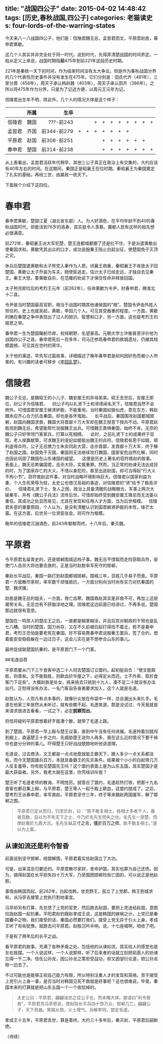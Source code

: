 title: "战国四公子"
date: 2015-04-02 14:48:42
tags: [历史,春秋战国,四公子]
categories: 老猫读史
s: four-lords-of-the-warring-states
---

今天来八一八战国四公子，他们是：信陵君魏无忌，孟尝君田文，平原君赵胜，春申君黄歇。

这几个人其实并非完全处于同一时代。说到时代，先得弄清楚战国的时间界定。一般从定义上来说，战国时期指**前**475年到前221年这段历史时期。

221年是秦统一天下的时间，作为结束时间没有太大争议。但是作为春秋战国分界的几个代表性历史事件并没有发生在475年。它们分别是：田氏代齐（481年），三家分晋（458年），周天子承认韩赵魏（403年），周天子承认田齐（386年）。之所以将475年作为分界，只是为了记述方便，以周元王元年为记。

信陵君出生年不明，除此外，几个人的情况大体是这个样子：

||所属|生卒|||||||||||
|-|-|-:|-|-|-|-|-|-|-|-|-|-|
|信陵君|魏国|???-前243|||+|+|+|+|+|+|+|+|
|孟尝君|齐国|前344-前279|+|+|+|+|+|+|+||||
|平原君|赵国|前308-前251||||+|+|+|+|+|+||
|春申君|楚国|前314-前238||||+|+|+|+|+|+|+|

从上表看出，孟尝君活跃年代稍早，其他三公子真正在政治上有交集的，大约应该有40年左右的时间。在这期间，秦国正是昭襄王在位时期。秦昭襄王为秦国奠定了扎实的基础，再经三世，由嬴政一统天下。

下面挨个介绍下这四位。

<!-- more -->

# 春申君

春申君黄歇，楚国江夏（湖北省东部）人。为人好酒色，在平均年龄不到40的春秋战国时代，却能活到76岁的高寿，其实挺令人羡慕。魔都人民有这样的祖先想必很满意。

前272年，秦昭襄王派大军犯楚，楚王连都城都挪了还是扛不住，于是派遣黄歇出使秦国求和。黄歇凭其出众的口才，成功说服秦王阻止白起出征，使楚国免于灭顶之灾。

休兵后楚国遣黄歇和太子熊完入秦作为人质。顷襄王病重，秦昭襄王不肯放太子回楚国。黄歇让太子乔装为车夫，随使臣逃走。估计太子已经走远，才独自去见秦王。秦王大怒，要黄歇自杀，在范雎的劝说下才保住性命并释放回国。

太子熊完即位后的考烈王元年（前262年），任命黄歇为令尹，封春申君，赐淮北十二县。

令尹是当时楚国最高官职，相当于战国时期其他诸侯国的“相”。楚国令尹由外姓人担任的，史上也就吴起，黄歇，李园几个人。可见其受器重的程度。一方面，黄歇的确在秦楚之争中表现出了过人的胆识、智慧和口才，另一方面，这也是考烈王的报恩之举。

春申君一生为楚国鞠躬尽瘁，权倾朝野，名望甚高。元朝大学士许衡甚至评价他为战国四公子之首。春申君死后一百多年，司马迁参观春申君的故城遗址，仍被其规模震撼，可见其在世时的荣华。

关于他的事迹，早先写过篇故事，详细描述了晚年春申君是如何因好色而被小人所害的。有兴趣的读者可移步《[李园乱楚][link-李园乱楚]》。

# 信陵君

魏公子无忌，是魏昭王的小儿子、魏安厘王的异母弟弟。昭王去世后，安厘王即位，封公子为信陵君。 
 
四公子均以礼贤下士和贤德闻名天下，信陵君自然不会例外。可惜国君安厘王嫉贤妒能，不能重用。当时秦国如狼似虎，意在东方，韩赵魏本应齐心合力抗击秦国，却也是各怀鬼胎。 
 
长平战后，秦国围攻赵国都城邯郸，赵国向魏国求救，魏国大将晋鄙十万大军却在魏王授意下按兵不动。平原君赵胜找到魏无忌，希望能帮忙说服魏王出兵。可惜魏王畏惧秦国，始终不肯。无奈的魏公子只好带领门客家兵，打算以死相搏。 
 
此时，之前礼贤下士的成果终于显现。老人侯赢献策，可求魏王的宠妃如姬偷出魏王的兵符。信陵君有恩于如姬，顺利盗得兵符。公子无忌携力士朱亥同赴大营，击杀晋鄙，发晋鄙十万大军，终于解了赵国之围。赵国免于灭国，秦国则无法继续攻打魏国，国家安危自然化解，同时也因此巩固了魏国在山东诸国的威望。 
 
这便是历史上著名的窃符救赵的故事。 
 
表面上，魏无忌欺骗国君，击杀大将，实属重罪。然而，当正常的劝谏无法达成目的时，为了国家存亡的大义，不惜以身犯险，甚至出逃赵国，却可当得起“行大义不拘小节”。窃符救赵这件事，对当时战略环境影响巨大。信陵君以国家利益为重、个人生死荣辱为轻，太史公也借汉高祖的事迹，对信陵君的“贤”给予了极高评价。 
 
信陵君礼贤下士，急人之困，政治上具备清醒的战略眼光，军事上两次大破秦军，并有《魏公子兵法》流传后世。可惜却始终受到魏安厘王猜忌而无法委以重任。其成功之处显而易见，尤其在发现和任用人才方面，当为后世楷模。
 
信陵君失意的重要原因，个人认为，是没有清醒认识到国君嫉贤妒能的本性，锋芒太露。在这方面，后世另一位贤臣张良，则可作为楷模。 

晚年的信陵君沉溺酒色，前243年郁郁而终。十八年后，秦灭魏。

# 平原君

令平原君名留青史的，还是邯郸围城这档子事。魏无忌不惜铤而走险窃取兵符，驱使门人击杀大将也要去救的，正是当时赵胜率军死守的邯郸。

秦赵长平战后，秦国一路打到赵国都城邯郸，围城三年，百姓几乎易子而食。平原君一方面散尽家财，率军数千顽强抵抗，一方面分别向当时尚有实力对抗秦国的楚、魏求援。

赵胜是魏无忌的姐夫，一方面，唇亡齿寒，魏国救赵其实是非救不可，再加上这层裙带关系，无忌岂有不肝脑涂地之理。信陵君这边前面已经讲过，不再多说。楚国那边就很有意思。

楚国在一鸣惊人的楚庄王之后，一直都是糊里糊涂，并且后宫对朝政的干预也是乱七八糟。当时的楚国，国力尚存，又在不久前被白起打得找不着北，若不是春申君，考烈王恐怕是要老死在秦国。好不容易靠春申君说服秦王罢兵，签了合约，想着能安安稳稳躲在一边过日子，这会儿实在是不想参合山东的事儿。

最终促成联楚国抗秦的，是平原君门下一个门客。

##毛遂自荐

平原君要从门下三千食客中选二十人同去楚国订立盟约。起初挺自负：“使文能取胜，则善矣。文不能取胜，则歃血於华屋之下，必得定从而还。士不外索，取於食客门下足矣”。大概赵胜是处女，挑来挑去只挑到十九人，凑不足二十就没有办法出行。正愁得没有办法，一名门客自告奋勇要求加入，这个人就是毛遂。

赵胜认为，人但凡有点本事的，就像针尖放在布袋中一样，总会漏出头来扎手。毛遂在他家三年居然从未听过，就有些瞧不起。毛遂笑道，那是没试过，今天我就是来请求放进去看看，一试之下，必定**脱颖而出**。

将信将疑的平原君想着好歹能凑个数，就带了毛遂上路。

到了楚国，平原君一早上殿与楚王议事，直到中午没有任何进展。毛遂拎着剑就闯到殿上，直逼楚王十步之内，先威胁楚王说你人再多，我在这么近的情况下要干掉你也是分分钟的事儿。吓得楚王只好战战兢兢地听他讲道理。

毛遂说，过去商汤，文王都是一点点地盘就能王霸天下，跟人多少一点关系都没有。而今天楚国雄兵百万，本就具备霸王的先天条件。结果被个小小的白起带几万人反复羞辱，你有脸见楚国先王吗？这个盟约表面上是为山东五国，其实楚国才是最大获益者。另外，我老大就在这里，你凭啥训斥我？

楚王听了毛遂老师的教诲，不明觉厉。就答应了盟约，毛遂趁热打铁，把那十九名食客也都召集上殿，与平原君，楚王等人一起于殿上歃血，这盟约就成了。之后，楚考烈王派春申君，率军救赵。平原君坚守三年，终于等来魏赵两国援军，解了邯郸之围。

>平原君已定从而归，归至於赵，曰：“胜不敢复相士。胜相士多者千人，寡者百数，自以为不失天下之士，今乃於毛先生而失之也。毛先生一至楚，而使赵重於九鼎大吕。毛先生**以三寸之舌，彊於百万之师**。胜不敢复相士。”遂以为上客。

## 从谏如流还是利令智昏 

前面说到坚守邯郸，结盟解围，平原君着实给赵国立了大功。

可是，出来混总归要还的。平原君散尽家财，舍命护国，其实也算为自己还债。因为，搞得赵国在长平损失四十万大军，乃至围困邯郸险些亡国的，可以说正是他赵胜。

事情由韩国而起。前262年，白起伐韩，攻克野王，孤立了上党郡。韩王割城求和，派冯亭去接管上党执行割地事宜。

冯亭却另有打算，先忽悠了上党的官吏，然后跑去赵国，要把上党送给赵国，意图拉拢赵国一起抗秦。平阳君赵豹跟赵孝成王说，这是韩国的嫁祸之计。上党已是秦国囊中之物，我们接受的话，秦国必然要打我们。接受上党无异于引火上身。孝成王听了有些犹豫，就跑去问平原君。赵胜沉吟半响，说，十七座城啊，咱收了吧。

于是有了两年后的长平之战。

看平原君的故事，充满了各种矛盾之处。包括他的从谏如流，其实给人的感觉也是左右摇摆。一个人说这样，一个人说那样，听了后来者的话就立刻把前面人的劝谏忘得一干二净。信任公孙龙，因公孙龙之策拒受战功，却又因邹衍论道，把公孙龙晾一边去了。

不过可能也是能够正视自己能力有限，所以特别注重人才的发现和笼络。至于接受上党引火上身一事，是否当时对韩国见死不救就是好事呢？这也很难说，毕竟，秦国本来的打算就是把山东五国一个一个收拾掉的。

>太史公曰：平原君，翩翩浊世之佳公子也，然未睹大体。鄙语曰“利令智昏”，平原君贪冯亭邪说，使赵陷长平兵四十馀万众，邯郸几亡。翩翩公子，天下奇器。笑姬从戮，义士增气。兵解李同，盟定毛遂。

孝成王十五年，平原君去世，算是善终。大约三十多年后，秦灭赵，平原君后嗣断绝。

（待续）

<!-- links -->

[link-李园乱楚]: http://www.jianshu.com/p/f9e7513a471b